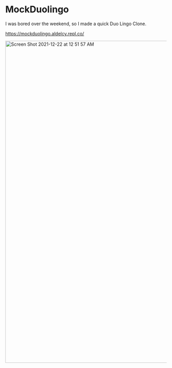 # MockDuolingo
I was bored over the weekend, so I made a quick Duo Lingo Clone.

https://mockduolingo.aldelcy.repl.co/

<img width="1004" alt="Screen Shot 2021-12-22 at 12 51 57 AM" src="https://user-images.githubusercontent.com/10482933/147042566-2663bb89-70e1-4d33-a89a-e741e05dfcec.png">
